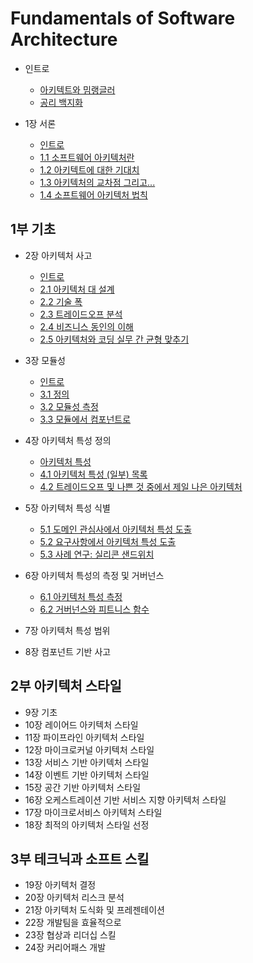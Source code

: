 # Fundamentals of Software Architecture

- 인트로

  - [아키텍트와 밈랭글러](./0_인트로/1_아키텍트와_밈랭글러.md)
  - [공리 백지화](./0_인트로/2_공리_백지화.md)

- 1장 서론

  - [인트로](./1장_서론/0_%EC%9D%B8%ED%8A%B8%EB%A1%9C.md)
  - [1.1 소프트웨어 아키텍처란](./1장_서론/1_소프트웨어_아키텍처란.md)
  - [1.2 아키텍트에 대한 기대치](./1장_서론/2_아키텍트에_대한_기대치.md)
  - [1.3 아키텍처의 교차점 그리고...](./1장_서론/3_아키텍처의_교차점_그리고.md)
  - [1.4 소프트웨어 아키텍처 법칙](./1장_서론/4_소프트웨어_아키텍처_법칙.md)

## 1부 기초

- 2장 아키텍처 사고

  - [인트로](./2장_아키텍처_사고/0_%EC%9D%B8%ED%8A%B8%EB%A1%9C.md)
  - [2.1 아키텍처 대 설계](./2장_아키텍처_사고/1_아키텍처_대_설계.md)
  - [2.2 기술 폭](./2장_아키텍처_사고/2_기술_폭.md)
  - [2.3 트레이드오프 분석](./2장_아키텍처_사고/3_트레이드오프_분석.md)
  - [2.4 비즈니스 동인의 이해](./2장_아키텍처_사고/4_비즈니스_동인의_이해.md)
  - [2.5 아키텍처와 코딩 실무 간 균형 맞추기](./2장_아키텍처_사고/5_아키텍처와_코딩_실무_간_균형_맞추기.md)

- 3장 모듈성

  - [인트로](./3장_모듈성/0_인트로.md)
  - [3.1 정의](./3장_모듈성/1_정의.md)
  - [3.2 모듈성 측정](./3장_모듈성/2_모듈성_측정.md)
  - [3.3 모듈에서 컴포넌트로](./3장_모듈성/3_모듈에서_컴포넌트로.md)

- 4장 아키텍처 특성 정의

  - [아키텍처 특성](./4장_아키텍처_특성_정의/0_아키텍처_특성.md)
  - [4.1 아키텍처 특성 (일부) 목록](./4장_아키텍처_특성_정의/1_아키텍처_특성_목록.md)
  - [4.2 트레이드오프 및 나쁜 것 중에서 제일 나은 아키텍처](./4장_아키텍처_특성_정의/2_트레이드오프_및_나쁜_것_중에서_제일_나은_아키텍처.md)

- 5장 아키텍처 특성 식별

  - [5.1 도메인 관심사에서 아키텍처 특성 도출](./5장_아키텍처_특성_식별/1_도메인_관심사에서_아키텍처_특성_도출.md)
  - [5.2 요구사항에서 아키텍처 특성 도출](./5장_아키텍처_특성_식별/2_요구사항에서_아키텍처_특성_도출.md)
  - [5.3 사례 연구: 실리콘 샌드위치](./5장_아키텍처_특성_식별/3_사례_연구_실리콘_샌드위치.md)

- 6장 아키텍처 특성의 측정 및 거버넌스

  - [6.1 아키텍처 특성 측정](./6장_아키텍처_특성의_측정_및_거버너스/1_아키텍처_특성_측정.md)
  - [6.2 거버넌스와 피트니스 함수](./6장_아키텍처_특성의_측정_및_거버너스/2_거버넌스와_피트니스_함수.md)

- 7장 아키텍처 특성 범위
- 8장 컴포넌트 기반 사고

## 2부 아키텍처 스타일

- 9장 기초
- 10장 레이어드 아키텍처 스타일
- 11장 파이프라인 아키텍처 스타일
- 12장 마이크로커널 아키텍처 스타일
- 13장 서비스 기반 아키텍처 스타일
- 14장 이벤트 기반 아키텍처 스타일
- 15장 공간 기반 아키텍처 스타일
- 16장 오케스트레이션 기반 서비스 지향 아키텍처 스타일
- 17장 마이크로서비스 아키텍처 스타일
- 18장 최적의 아키텍처 스타일 선정

## 3부 테크닉과 소프트 스킬

- 19장 아키텍처 결정
- 20장 아키텍처 리스크 분석
- 21장 아키텍처 도식화 및 프레젠테이션
- 22장 개발팀을 효율적으로
- 23장 협상과 리더십 스킬
- 24장 커리어패스 개발
